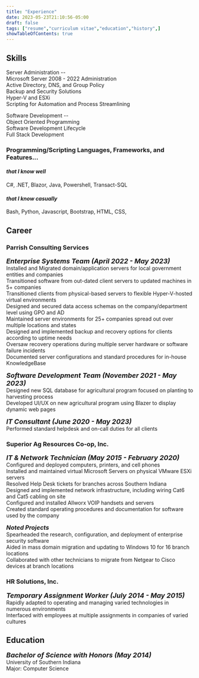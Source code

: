 ```yaml
---
title: "Experience"
date: 2023-05-23T21:10:56-05:00
draft: false
tags: ["resume","curriculum vitae","education","history",]
showTableOfContents: true
---
```


## Skills

Server Administration --  
Microsoft Server 2008 - 2022 Administration  
Active Directory, DNS, and Group Policy  
Backup and Security Solutions  
Hyper-V and ESXi  
Scripting for Automation and Process Streamlining  

Software Development --  
Object Oriented Programming  
Software Development Lifecycle  
Full Stack Development  

### Programming/Scripting Languages, Frameworks, and Features...

#### *that I know well*

C#, .NET, Blazor, Java, Powershell, Transact-SQL

#### *that I know casually*

Bash, Python, Javascript, Bootstrap, HTML, CSS, 

## Career

### Parrish Consulting Services
<font size="4">___Enterprise Systems Team (April 2022  - May 2023)___</font>  
Installed and Migrated domain/application servers for local government entities and companies  
Transitioned software from out-dated client servers to updated machines in 5+ companies  
Transitioned clients from physical-based servers to flexible Hyper-V-hosted virtual environments  
Designed and secured data access schemas on the company/department level using GPO and AD  
Maintained server environments for 25+ companies spread out over multiple locations and states  
Designed and implemented backup and recovery options for clients according to uptime needs   
Oversaw recovery operations during multiple server hardware or software failure incidents  
Documented server configurations and standard procedures for in-house KnowledgeBase  

<font size="4">___Software Development Team (November 2021  - May 2023)___</font>  
Designed new SQL database for agricultural program focused on planting to harvesting process  
Developed UI/UX on new agricultural program using Blazer to display dynamic web pages  

<font size="4">___IT Consultant (June 2020  - May 2023)___</font>  
Performed standard helpdesk and on-call duties for all clients  

### Superior Ag Resources Co-op, Inc.  
<font size="4">___IT & Network Technician (May 2015 - February 2020)___</font>  
Configured and deployed computers, printers, and cell phones  
Installed and maintained virtual Microsoft Servers on physical VMware ESXi servers  
Resolved Help Desk tickets for branches across Southern Indiana  
Designed and implemented network infrastructure, including wiring Cat6 and Cat5 cabling on site  
Configured and installed Allworx VOIP handsets and servers  
Created standard operating procedures and documentation for software used by the company  

<font size="3"> ___Noted Projects___ </font>  
Spearheaded the research, configuration, and deployment of enterprise security software  
Aided in mass domain migration and updating to Windows 10 for 16 branch locations  
Collaborated with other technicians to migrate from Netgear to Cisco devices at branch locations  

### HR Solutions, Inc.  
<font size="4">___Temporary Assignment Worker (July 2014 - May 2015)___</font>  
Rapidly adapted to operating and managing varied technologies in numerous environments  
Interfaced with employees at multiple assignments in companies of varied cultures  

## Education
<font size="4">___Bachelor of Science with Honors (May 2014)___</font>  
University of Southern Indiana  
Major: Computer Science  